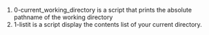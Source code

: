 1. 0-current_working_directory is a script that prints the absolute pathname of the working directory
2. 1-listit is a script display the contents list of your current directory.